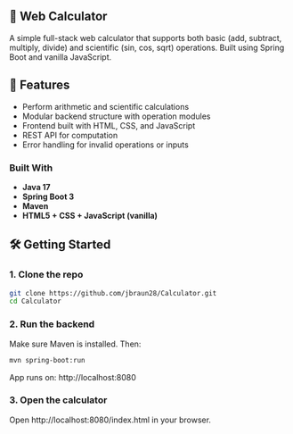 
## 🧮 Web Calculator

A simple full-stack web calculator that supports both basic (add, subtract, multiply, divide) and scientific (sin, cos, sqrt) operations.
Built using Spring Boot and vanilla JavaScript.

## 🚀 Features

- Perform arithmetic and scientific calculations
- Modular backend structure with operation modules
- Frontend built with HTML, CSS, and JavaScript
- REST API for computation
- Error handling for invalid operations or inputs


### Built With

- **Java 17**
- **Spring Boot 3**
- **Maven**
- **HTML5 + CSS + JavaScript (vanilla)**


## 🛠️ Getting Started

### 1. Clone the repo

```bash
git clone https://github.com/jbraun28/Calculator.git
cd Calculator
```

### 2. Run the backend
Make sure Maven is installed. Then:

```bash
mvn spring-boot:run
```
App runs on: http://localhost:8080

### 3. Open the calculator
Open http://localhost:8080/index.html in your browser.
